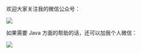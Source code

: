 欢迎大家关注我的微信公众号：

![](http://www.itwanger.com/assets/images/cmower_7.png)

如果需要 Java 方面的帮助的话，还可以加我个人微信：

![](http://www.itwanger.com/assets/images/wangsan.png)
